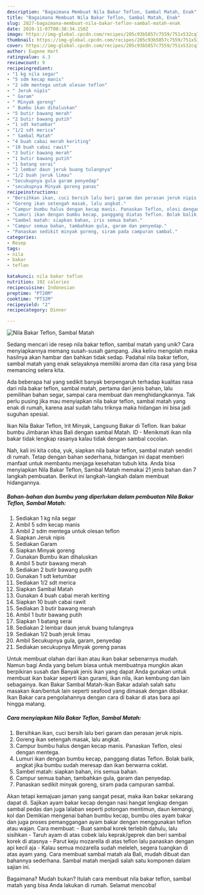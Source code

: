 ```yaml
---
description: "Bagaimana Membuat Nila Bakar Teflon, Sambal Matah, Enak"
title: "Bagaimana Membuat Nila Bakar Teflon, Sambal Matah, Enak"
slug: 2827-bagaimana-membuat-nila-bakar-teflon-sambal-matah-enak
date: 2020-11-07T00:38:34.150Z
image: https://img-global.cpcdn.com/recipes/205c93b5857c7559/751x532cq70/nila-bakar-teflon-sambal-matah-foto-resep-utama.jpg
thumbnail: https://img-global.cpcdn.com/recipes/205c93b5857c7559/751x532cq70/nila-bakar-teflon-sambal-matah-foto-resep-utama.jpg
cover: https://img-global.cpcdn.com/recipes/205c93b5857c7559/751x532cq70/nila-bakar-teflon-sambal-matah-foto-resep-utama.jpg
author: Eugene Hart
ratingvalue: 4.3
reviewcount: 9
recipeingredient:
- "1 kg nila segar"
- "5 sdm kecap manis"
- "2 sdm mentega untuk olesan teflon"
- " Jeruk nipis"
- " Garam"
- " Minyak goreng"
- " Bumbu ikan dihaluskan"
- "5 butir bawang merah"
- "2 butir bawang putih"
- "1 sdt ketumbar"
- "1/2 sdt merica"
- " Sambal Matah"
- "4 buah cabai merah keriting"
- "10 buah cabai rawit"
- "3 butir bawang merah"
- "1 butir bawang putih"
- "1 batang serai"
- "2 lembar daun jeruk buang tulangnya"
- "1/2 buah jeruk limau"
- "Secukupnya gula garam penyedap"
- "secukupnya Minyak goreng panas"
recipeinstructions:
- "Bersihkan ikan, cuci bersih lalu beri garam dan perasan jeruk nipis."
- "Goreng ikan setengah masak, lalu angkat."
- "Campur bumbu halus dengan kecap manis. Panaskan Teflon, olesi dengan mentega."
- "Lumuri ikan dengan bumbu kecap, panggang diatas Teflon. Bolak balik, angkat jika bumbu sudah meresap dan ikan berwarna coklat."
- "Sambel matah: siapkan bahan, iris semua bahan."
- "Campur semua bahan, tambahkan gula, garam dan penyedap."
- "Panaskan sedikit minyak goreng, siram pada campuran sambal."
categories:
- Resep
tags:
- nila
- bakar
- teflon

katakunci: nila bakar teflon 
nutrition: 192 calories
recipecuisine: Indonesian
preptime: "PT20M"
cooktime: "PT32M"
recipeyield: "2"
recipecategory: Dinner

---
```



![Nila Bakar Teflon, Sambal Matah](https://img-global.cpcdn.com/recipes/205c93b5857c7559/751x532cq70/nila-bakar-teflon-sambal-matah-foto-resep-utama.jpg)

Sedang mencari ide resep nila bakar teflon, sambal matah yang unik? Cara menyiapkannya memang susah-susah gampang. Jika keliru mengolah maka hasilnya akan hambar dan bahkan tidak sedap. Padahal nila bakar teflon, sambal matah yang enak selayaknya memiliki aroma dan cita rasa yang bisa memancing selera kita.

Ada beberapa hal yang sedikit banyak berpengaruh terhadap kualitas rasa dari nila bakar teflon, sambal matah, pertama dari jenis bahan, lalu pemilihan bahan segar, sampai cara membuat dan menghidangkannya. Tak perlu pusing jika mau menyiapkan nila bakar teflon, sambal matah yang enak di rumah, karena asal sudah tahu triknya maka hidangan ini bisa jadi suguhan spesial.

Ikan Nila Bakar Teflon, Irit Minyak, Langsung Bakar di Teflon. Ikan bakar bumbu Jimbaran khas Bali dengan sambal Matah. ID - Menikmati ikan nila bakar tidak lengkap rasanya kalau tidak dengan sambal cocolan.


Nah, kali ini kita coba, yuk, siapkan nila bakar teflon, sambal matah sendiri di rumah. Tetap dengan bahan sederhana, hidangan ini dapat memberi manfaat untuk membantu menjaga kesehatan tubuh kita. Anda bisa menyiapkan Nila Bakar Teflon, Sambal Matah memakai 21 jenis bahan dan 7 langkah pembuatan. Berikut ini langkah-langkah dalam membuat hidangannya.

<!--inarticleads1-->

##### Bahan-bahan dan bumbu yang diperlukan dalam pembuatan Nila Bakar Teflon, Sambal Matah:

1. Sediakan 1 kg nila segar
1. Ambil 5 sdm kecap manis
1. Ambil 2 sdm mentega untuk olesan teflon
1. Siapkan  Jeruk nipis
1. Sediakan  Garam
1. Siapkan  Minyak goreng
1. Gunakan  Bumbu ikan dihaluskan
1. Ambil 5 butir bawang merah
1. Sediakan 2 butir bawang putih
1. Gunakan 1 sdt ketumbar
1. Sediakan 1/2 sdt merica
1. Siapkan  Sambal Matah
1. Gunakan 4 buah cabai merah keriting
1. Siapkan 10 buah cabai rawit
1. Sediakan 3 butir bawang merah
1. Ambil 1 butir bawang putih
1. Siapkan 1 batang serai
1. Sediakan 2 lembar daun jeruk buang tulangnya
1. Sediakan 1/2 buah jeruk limau
1. Ambil Secukupnya gula, garam, penyedap
1. Sediakan secukupnya Minyak goreng panas


Untuk membuat olahan dari ikan atau ikan bakar sebenarnya mudah. Namun bagi Anda yang belum biasa untuk membuatnya mungkin akan berpikiran susah dan Banyak jenis ikan yang dapat Anda gunakan untuk membuat ikan bakar seperti ikan gurami, ikan nila, ikan kembung dan lain sebagainya. Ikan Bakar Sambal Matah-Ikan Bakar adalah salah satu masakan ikan/bentuk lain seperti seafood yang dimasak dengan dibakar. Ikan Bakar cara pengolahannya dengan cara di bakar di atas bara api hingga matang. 

<!--inarticleads2-->

##### Cara menyiapkan Nila Bakar Teflon, Sambal Matah:

1. Bersihkan ikan, cuci bersih lalu beri garam dan perasan jeruk nipis.
1. Goreng ikan setengah masak, lalu angkat.
1. Campur bumbu halus dengan kecap manis. Panaskan Teflon, olesi dengan mentega.
1. Lumuri ikan dengan bumbu kecap, panggang diatas Teflon. Bolak balik, angkat jika bumbu sudah meresap dan ikan berwarna coklat.
1. Sambel matah: siapkan bahan, iris semua bahan.
1. Campur semua bahan, tambahkan gula, garam dan penyedap.
1. Panaskan sedikit minyak goreng, siram pada campuran sambal.


Akan tetapi kemajuan jaman yang sangat pesat, maka ikan bakar sekarang dapat di. Sajikan ayam bakar kecap dengan nasi hangat lengkap dengan sambal pedas dan juga lalaban seperti potongan mentimun, daun kemangi, kol dan Demikian mengenai bahan bumbu kecap, bumbu oles ayam bakar dan juga proses pemanggangan ayam bakar dengan menggunakan teflon atau wajan. Cara membuat: - Buat sambal korek terlebih dahulu, lalu sisihkan - Taruh ayam di atas cobek lalu keprak/geprek dan beri sambal korek di atasnya - Parut keju mozarella di atas teflon lalu panaskan dengan api kecil aja - Kalau semua mozarella sudah meleleh, segera tuangkan di atas ayam yang. Cara membuat sambal matah ala Bali, mudah dibuat dan bahannya sederhana. Sambal matah menjadi salah satu komponen dalam sajian ini. 

Bagaimana? Mudah bukan? Itulah cara membuat nila bakar teflon, sambal matah yang bisa Anda lakukan di rumah. Selamat mencoba!
